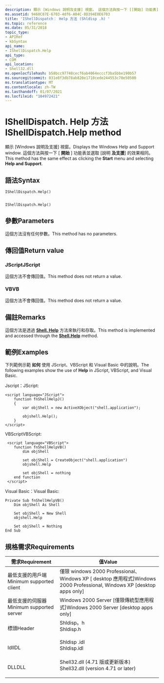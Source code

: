 ```yaml
---
description: 顯示 [Windows 說明及支援] 視窗。 這個方法與按一下 [[開始] 功能表]，並選取 [說明及支援] 的效果相同。
ms.assetid: 9460C87E-6703-4df6-A84C-8D394E0E6703
title: 'IShellDispatch： Help 方法 (Shldisp .h) '
ms.topic: reference
ms.date: 05/31/2018
topic_type:
- APIRef
- kbSyntax
api_name:
- IShellDispatch.Help
api_type:
- COM
api_location:
- Shell32.dll
ms.openlocfilehash: b58bcc97748cecf6ab4064ecccf3ba5bbe190b57
ms.sourcegitcommit: 831e8f3db78ab820e1710cede244553c70e50500
ms.translationtype: MT
ms.contentlocale: zh-TW
ms.lasthandoff: 01/07/2021
ms.locfileid: "104972421"
---
```

# <a name="ishelldispatchhelp-method"></a><span data-ttu-id="42007-104">IShellDispatch. Help 方法</span><span class="sxs-lookup"><span data-stu-id="42007-104">IShellDispatch.Help method</span></span>

<span data-ttu-id="42007-105">顯示 [Windows 說明及支援] 視窗。</span><span class="sxs-lookup"><span data-stu-id="42007-105">Displays the Windows Help and Support window.</span></span> <span data-ttu-id="42007-106">這個方法與按一下 [ **開始** ] 功能表並選取 [說明 **及支援**] 的效果相同。</span><span class="sxs-lookup"><span data-stu-id="42007-106">This method has the same effect as clicking the **Start** menu and selecting **Help and Support**.</span></span>

## <a name="syntax"></a><span data-ttu-id="42007-107">語法</span><span class="sxs-lookup"><span data-stu-id="42007-107">Syntax</span></span>


```JScript
IShellDispatch.Help()
```


```VB

IShellDispatch.Help()
```





## <a name="parameters"></a><span data-ttu-id="42007-108">參數</span><span class="sxs-lookup"><span data-stu-id="42007-108">Parameters</span></span>

<span data-ttu-id="42007-109">這個方法沒有任何參數。</span><span class="sxs-lookup"><span data-stu-id="42007-109">This method has no parameters.</span></span>

## <a name="return-value"></a><span data-ttu-id="42007-110">傳回值</span><span class="sxs-lookup"><span data-stu-id="42007-110">Return value</span></span>

### <a name="jscript"></a><span data-ttu-id="42007-111">JScript</span><span class="sxs-lookup"><span data-stu-id="42007-111">JScript</span></span>

<span data-ttu-id="42007-112">這個方法不會傳回值。</span><span class="sxs-lookup"><span data-stu-id="42007-112">This method does not return a value.</span></span>

### <a name="vb"></a><span data-ttu-id="42007-113">VB</span><span class="sxs-lookup"><span data-stu-id="42007-113">VB</span></span>

<span data-ttu-id="42007-114">這個方法不會傳回值。</span><span class="sxs-lookup"><span data-stu-id="42007-114">This method does not return a value.</span></span>

## <a name="remarks"></a><span data-ttu-id="42007-115">備註</span><span class="sxs-lookup"><span data-stu-id="42007-115">Remarks</span></span>

<span data-ttu-id="42007-116">這個方法是透過 [**Shell. Help**](shell-help.md) 方法來執行和存取。</span><span class="sxs-lookup"><span data-stu-id="42007-116">This method is implemented and accessed through the [**Shell.Help**](shell-help.md) method.</span></span>

## <a name="examples"></a><span data-ttu-id="42007-117">範例</span><span class="sxs-lookup"><span data-stu-id="42007-117">Examples</span></span>

<span data-ttu-id="42007-118">下列範例示範 **如何** 使用 JScript、VBScript 和 Visual Basic 中的說明。</span><span class="sxs-lookup"><span data-stu-id="42007-118">The following examples show the use of **Help** in JScript, VBScript, and Visual Basic.</span></span>

<span data-ttu-id="42007-119">Jscript：</span><span class="sxs-lookup"><span data-stu-id="42007-119">JScript:</span></span>


```JScript
<script language="JScript">
    function fnShellHelpJ()
    {
        var objShell = new ActiveXObject("shell.application");
        
        objshell.Help();
    }
</script>
```



<span data-ttu-id="42007-120">VBScript</span><span class="sxs-lookup"><span data-stu-id="42007-120">VBScript:</span></span>


```VB
 <script language="VBScript">
    function fnShellHelpVB()
        dim objShell
        
        set objShell = CreateObject("shell.application")
        objshell.Help

        set objShell = nothing
    end function
 </script>
```



<span data-ttu-id="42007-121">Visual Basic：</span><span class="sxs-lookup"><span data-stu-id="42007-121">Visual Basic:</span></span>


```VB
Private Sub fnShellHelpVB()
    Dim objShell As Shell

    Set objShell = New Shell
    objshell.Help

    Set objShell = Nothing
End Sub
```



## <a name="requirements"></a><span data-ttu-id="42007-122">規格需求</span><span class="sxs-lookup"><span data-stu-id="42007-122">Requirements</span></span>



| <span data-ttu-id="42007-123">需求</span><span class="sxs-lookup"><span data-stu-id="42007-123">Requirement</span></span> | <span data-ttu-id="42007-124">值</span><span class="sxs-lookup"><span data-stu-id="42007-124">Value</span></span> |
|-------------------------------------|----------------------------------------------------------------------------------------------------------------|
| <span data-ttu-id="42007-125">最低支援的用戶端</span><span class="sxs-lookup"><span data-stu-id="42007-125">Minimum supported client</span></span><br/> | <span data-ttu-id="42007-126">僅限 windows 2000 Professional、Windows XP \[ desktop 應用程式\]</span><span class="sxs-lookup"><span data-stu-id="42007-126">Windows 2000 Professional, Windows XP \[desktop apps only\]</span></span><br/>                                         |
| <span data-ttu-id="42007-127">最低支援的伺服器</span><span class="sxs-lookup"><span data-stu-id="42007-127">Minimum supported server</span></span><br/> | <span data-ttu-id="42007-128">Windows 2000 Server \[僅限傳統型應用程式\]</span><span class="sxs-lookup"><span data-stu-id="42007-128">Windows 2000 Server \[desktop apps only\]</span></span><br/>                                                           |
| <span data-ttu-id="42007-129">標頭</span><span class="sxs-lookup"><span data-stu-id="42007-129">Header</span></span><br/>                   | <dl> <span data-ttu-id="42007-130"><dt>Shldisp。h</dt></span><span class="sxs-lookup"><span data-stu-id="42007-130"><dt>Shldisp.h</dt></span></span> </dl>                           |
| <span data-ttu-id="42007-131">Idl</span><span class="sxs-lookup"><span data-stu-id="42007-131">IDL</span></span><br/>                      | <dl> <span data-ttu-id="42007-132"><dt>Shldisp .idl</dt></span><span class="sxs-lookup"><span data-stu-id="42007-132"><dt>Shldisp.idl</dt></span></span> </dl>                         |
| <span data-ttu-id="42007-133">DLL</span><span class="sxs-lookup"><span data-stu-id="42007-133">DLL</span></span><br/>                      | <dl> <span data-ttu-id="42007-134"><dt>Shell32.dll (4.71 版或更新版本) </dt></span><span class="sxs-lookup"><span data-stu-id="42007-134"><dt>Shell32.dll (version 4.71 or later)</dt></span></span> </dl> |



 

 





